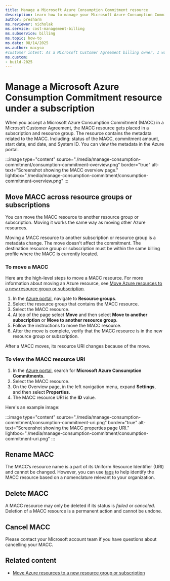 ```yaml
---
title: Manage a Microsoft Azure Consumption Commitment resource
description: Learn how to manage your Microsoft Azure Consumption Commitment (MACC) resource, including moving it across resource groups or subscriptions.
author: presharm
ms.reviewer: nicholak
ms.service: cost-management-billing
ms.subservice: billing
ms.topic: how-to
ms.date: 08/14/2025
ms.author: macyso
#customer intent: As a Microsoft Customer Agreement billing owner, I want learn about managing a MACC so that I move it when needed.
ms.custom:
- build-2025
---
```


# Manage a Microsoft Azure Consumption Commitment resource under a subscription

When you accept a Microsoft Azure Consumption Commitment (MACC) in a Microsoft Customer Agreement, the MACC resource gets placed in a subscription and resource group. The resource contains the metadata related to the MACC. Including: status of the MACC, commitment amount, start date, end date, and System ID. You can view the metadata in the Azure portal.

:::image type="content" source="./media/manage-consumption-commitment/consumption-commitment-overview.png" border="true" alt-text="Screenshot showing the MACC overview page." lightbox="./media/manage-consumption-commitment/consumption-commitment-overview.png" :::

## Move MACC across resource groups or subscriptions

You can move the MACC resource to another resource group or subscription. Moving it works the same way as moving other Azure resources.

Moving a MACC resource to another subscription or resource group is a metadata change. The move doesn't affect the commitment. The destination resource group or subscription must be within the same billing profile where the MACC is currently located.

### To move a MACC

Here are the high-level steps to move a MACC resource. For more information about moving an Azure resource, see [Move Azure resources to a new resource group or subscription](../../azure-resource-manager/management/move-resource-group-and-subscription.md).

1. In the [Azure portal](https://portal.azure.com), navigate to **Resource groups**.
2. Select the resource group that contains the MACC resource.
3. Select the MACC resource.
4. At top of the page select **Move** and then select **Move to another subscription** or **Move to another resource group**.
5. Follow the instructions to move the MACC resource.
6. After the move is complete, verify that the MACC resource is in the new resource group or subscription.

After a MACC moves, its resource URI changes because of the move.

### To view the MACC resource URI

1. In the [Azure portal](https://portal.azure.com), search for **Microsoft Azure Consumption Commitments**.
2. Select the MACC resource.
3. On the Overview page, in the left navigation menu, expand **Settings**, and then select **Properties**.
4. The MACC resource URI is the **ID** value.

Here's an example image:

:::image type="content" source="./media/manage-consumption-commitment/consumption-commitment-uri.png" border="true" alt-text="Screenshot showing the MACC properties page URI." lightbox="./media/manage-consumption-commitment/consumption-commitment-uri.png" :::


## Rename MACC
The MACC’s resource name is a part of its Uniform Resource Identifier (URI) and cannot be changed. However, you can use [tags](../../azure-resource-manager/management/tag-resources.md) to help identify the MACC resource based on a nomenclature relevant to your organization.
 
## Delete MACC
A MACC resource may only be deleted if its status is _failed_ or _canceled_. Deletion of a MACC resource is a permanent action and cannot be undone.  
 
## Cancel MACC
Please contact your Microsoft account team if you have questions about cancelling your MACC.

## Related content

- [Move Azure resources to a new resource group or subscription](../../azure-resource-manager/management/move-resource-group-and-subscription.md)
